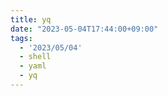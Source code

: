 ```yaml
---
title: yq
date: "2023-05-04T17:44:00+09:00"
tags:
  - '2023/05/04'
  - shell
  - yaml
  - yq
---
```

 

